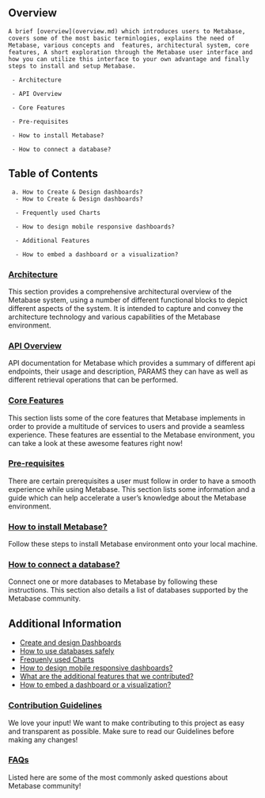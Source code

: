 ## Overview

    A brief [overview](overview.md) which introduces users to Metabase, covers some of the most basic terminlogies, explains the need of Metabase, various concepts and  features, architectural system, core features, A short exploration through the Metabase user interface and how you can utilize this interface to your own advantage and finally steps to install and setup Metabase.

     - Architecture

     - API Overview

     - Core Features

     - Pre-requisites

     - How to install Metabase?

     - How to connect a database?

## Table of Contents

     a. How to Create & Design dashboards?
      - How to Create & Design dashboards?

      - Frequently used Charts

      - How to design mobile responsive dashboards?

      - Additional Features

      - How to embed a dashboard or a visualization?


### [Architecture](https://www.metabase.com/learn/administration/metabase-at-scale)

This section provides a comprehensive architectural overview of the Metabase system, using a number of different functional blocks to depict different aspects of the system. It is intended to capture and convey the architecture technology and various capabilities of the Metabase environment.

### [API Overview](api-overview.md)

API documentation for Metabase which provides a summary of different api endpoints, their usage and description, PARAMS they can have as well as different retrieval operations that can be performed.

### [Core Features](https://github.com/Samagra-Development/metabase/blob/master/README.md#features)

This section lists some of the core features that Metabase implements in order to provide a multitude of services to users and provide a seamless experience. These features are essential to the Metabase environment, you can take a look at these awesome features right now!

### [Pre-requisites](https://www.metabase.com/docs/latest/developers-guide/build.html)

There are certain prerequisites a user must follow in order to have a smooth experience while using Metabase. This section lists some  information and a guide which can help accelerate a user’s knowledge about the Metabase environment.

### [How to install Metabase?](installation.md)

Follow these steps to install Metabase environment onto your local machine.

### [How to connect a database?](https://www.metabase.com/docs/latest/administration-guide/01-managing-databases.html#adding-a-database-connection)

Connect one or more databases to Metabase by following these instructions. This section also details a list of databases supported by the Metabase community.

## Additional Information

- [Create and design Dashboards](dashboards.md)
- [How to use databases safely](use-databases-safely.md)
- [Frequenly used Charts](frequently-used-charts.md) 
- [How to design mobile responsive dashboards?](mobile-responsive-dashboards.md)
- [What are the additional features that we contributed?](additional-features.md) 
- [How to embed a dashboard or a visualization?](https://www.metabase.com/learn/embedding/embedding-charts-and-dashboards)

### [Contribution Guidelines](contribution-guidelines.md)
We love your input! We want to make contributing to this project as easy and transparent as possible. Make sure to read our Guidelines before making any changes!

### [FAQs](faq.md)

Listed here are some of the most commonly asked questions about Metabase community!